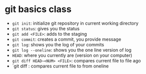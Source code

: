 # git basics class


- `git init`: initialize git repository in current working directory
- `git status`: gives you the status
- `git add <FILE>`: adds <FILE > to the staging
- `git commit`: creates a commit, you provide message
- `git log`: shows you the log of your commits
- `git log --oneline`: shows you the one line version of log
- `HEAD`: where you currently are (version on your computer)
- `git diff HEAD~<NUM> <FILE>`: compares current file to file <NUM> ago
- `git diff <HASH> <FILE>: compares current file to <HASH> from oneline 

